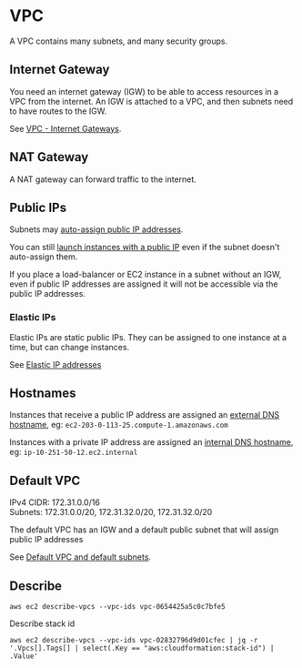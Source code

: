 # VPC

A VPC contains many subnets, and many security groups.

## Internet Gateway

You need an internet gateway (IGW) to be able to access resources in a VPC from the internet.
An IGW is attached to a VPC, and then subnets need to have routes to the IGW.

See [VPC - Internet Gateways](https://docs.aws.amazon.com/vpc/latest/userguide/VPC_Internet_Gateway.html).

## NAT Gateway

A NAT gateway can forward traffic to the internet.

## Public IPs

Subnets may [auto-assign public IP addresses](https://docs.aws.amazon.com/vpc/latest/userguide/vpc-ip-addressing.html#vpc-public-ipv4-addresses).

You can still [launch instances with a public IP](https://docs.aws.amazon.com/vpc/latest/userguide/vpc-ip-addressing.html#vpc-public-ip) even if the subnet doesn't auto-assign them.

If you place a load-balancer or EC2 instance in a subnet without an IGW, even if public IP addresses are assigned it will not be accessible via the public IP addresses.

### Elastic IPs

Elastic IPs are static public IPs. They can be assigned to one instance at a time, but can change instances.

See [Elastic IP addresses](https://docs.aws.amazon.com/AWSEC2/latest/UserGuide/elastic-ip-addresses-eip.html)

## Hostnames

Instances that receive a public IP address are assigned an [external DNS hostname](https://docs.aws.amazon.com/AWSEC2/latest/UserGuide/using-instance-addressing.html#concepts-public-addresses), eg: `ec2-203-0-113-25.compute-1.amazonaws.com`

Instances with a private IP address are assigned an [internal DNS hostname](https://docs.aws.amazon.com/AWSEC2/latest/UserGuide/using-instance-addressing.html#concepts-private-addresses), eg: `ip-10-251-50-12.ec2.internal`

## Default VPC

IPv4 CIDR: 172.31.0.0/16  
Subnets: 172.31.0.0/20, 172.31.32.0/20, 172.31.32.0/20

The default VPC has an IGW and a default public subnet that will assign public IP addresses

See [Default VPC and default subnets](https://docs.aws.amazon.com/vpc/latest/userguide/default-vpc.html).

## Describe

```
aws ec2 describe-vpcs --vpc-ids vpc-0654425a5c0c7bfe5
```

Describe stack id

```
aws ec2 describe-vpcs --vpc-ids vpc-02832796d9d01cfec | jq -r '.Vpcs[].Tags[] | select(.Key == "aws:cloudformation:stack-id") | .Value'
```

